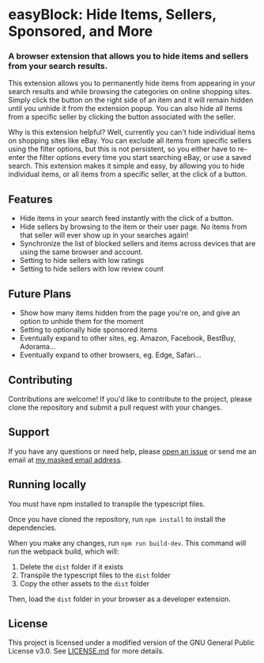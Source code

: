 # easyBlock: Hide Items, Sellers, Sponsored, and More

### A browser extension that allows you to hide items and sellers from your search results.

This extension allows you to permanently hide items from appearing in your search results and while browsing the categories on online shopping sites. Simply click the button on the right side of an item and it will remain hidden until you unhide it from the extension popup. You can also hide all items from a specific seller by clicking the button associated with the seller.

Why is this extension helpful? Well, currently you can't hide individual items on shopping sites like eBay. You can exclude all items from specific sellers using the filter options, but this is not persistent, so you either have to re-enter the filter options every time you start searching eBay, or use a saved search. This extension makes it simple and easy, by allowing you to hide individual items, or all items from a specific seller, at the click of a button.

## Features

- Hide items in your search feed instantly with the click of a button.
- Hide sellers by browsing to the item or their user page. No items from that seller will ever show up in your searches again!
- Synchronize the list of blocked sellers and items across devices that are using the same browser and account.
- Setting to hide sellers with low ratings
- Setting to hide sellers with low review count

## Future Plans

- Show how many items hidden from the page you're on, and give an option to unhide them for the moment
- Setting to optionally hide sponsored items
- Eventually expand to other sites, eg. Amazon, Facebook, BestBuy, Adorama...
- Eventually expand to other browsers, eg. Edge, Safari...

## Contributing
Contributions are welcome! If you'd like to contribute to the project, please clone the repository and submit a pull request with your changes.

## Support
If you have any questions or need help, please [open an issue](https://github.com/ebay-hide-items-and-sellers/ebay-hide-items-and-sellers/issues) or send me an email at [my masked email address](mailto:n7bvdoj73@mozmail.com).

## Running locally
You must have npm installed to transpile the typescript files.

Once you have cloned the repository, run `npm install` to install the dependencies.

When you make any changes, run `npm run build-dev`. This command will run the webpack build, which will:

1. Delete the `dist` folder if it exists
2. Transpile the typescript files to the `dist` folder
3. Copy the other assets to the `dist` folder

Then, load the `dist` folder in your browser as a developer extension.

## License
This project is licensed under a modified version of the GNU General Public License v3.0. See [LICENSE.md](LICENSE.md) for more details.